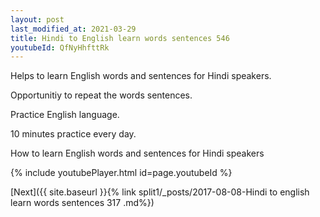 ```yaml
---
layout: post
last_modified_at: 2021-03-29
title: Hindi to English learn words sentences 546 
youtubeId: QfNyHhfttRk
---
```

 
 
Helps to learn English words and sentences for Hindi speakers.

Opportunitiy to repeat the words sentences. 

Practice English language. 
 
10 minutes practice every day. 
 
How to learn English words and sentences for Hindi speakers 
 
{% include youtubePlayer.html id=page.youtubeId %}
 
 
[Next]({{ site.baseurl }}{% link  split1/_posts/2017-08-08-Hindi to english learn words sentences 317 .md%})
 
